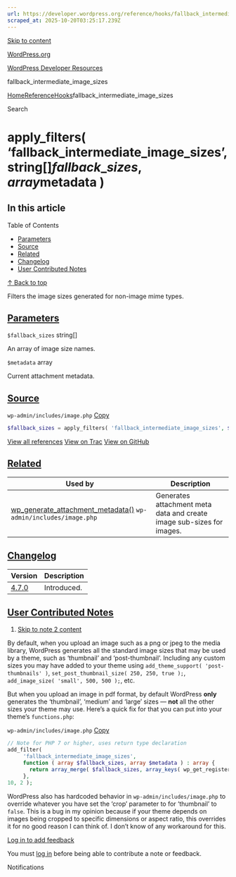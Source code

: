 ```yaml
---
url: https://developer.wordpress.org/reference/hooks/fallback_intermediate_image_sizes
scraped_at: 2025-10-20T03:25:17.239Z
---
```


[Skip to content](https://developer.wordpress.org/reference/hooks/fallback_intermediate_image_sizes/#wp--skip-link--target)

[WordPress.org](https://wordpress.org/)

[WordPress Developer Resources](https://developer.wordpress.org/)

fallback\_intermediate\_image\_sizes


[Home](https://developer.wordpress.org/)[Reference](https://developer.wordpress.org/reference/)[Hooks](https://developer.wordpress.org/reference/hooks/)fallback\_intermediate\_image\_sizes

Search

# apply\_filters( ‘fallback\_intermediate\_image\_sizes’, string\[\]$fallback\_sizes, array$metadata )

## In this article

Table of Contents

- [Parameters](https://developer.wordpress.org/reference/hooks/fallback_intermediate_image_sizes/#parameters)
- [Source](https://developer.wordpress.org/reference/hooks/fallback_intermediate_image_sizes/#source)
- [Related](https://developer.wordpress.org/reference/hooks/fallback_intermediate_image_sizes/#related)
- [Changelog](https://developer.wordpress.org/reference/hooks/fallback_intermediate_image_sizes/#changelog)
- [User Contributed Notes](https://developer.wordpress.org/reference/hooks/fallback_intermediate_image_sizes/#user-contributed-notes)

[↑ Back to top](https://developer.wordpress.org/reference/hooks/fallback_intermediate_image_sizes/#wp--skip-link--target)

Filters the image sizes generated for non-image mime types.

## [Parameters](https://developer.wordpress.org/reference/hooks/fallback_intermediate_image_sizes/\#parameters)

`$fallback_sizes` string\[\]

An array of image size names.

`$metadata` array

Current attachment metadata.

## [Source](https://developer.wordpress.org/reference/hooks/fallback_intermediate_image_sizes/\#source)

`wp-admin/includes/image.php`
[Copy](https://developer.wordpress.org/reference/hooks/fallback_intermediate_image_sizes/#)

```php
$fallback_sizes = apply_filters( 'fallback_intermediate_image_sizes', $fallback_sizes, $metadata );

```

[View all references](https://developer.wordpress.org/reference/files/wp-admin/includes/image.php/) [View on Trac](https://core.trac.wordpress.org/browser/tags/6.8.3/src/wp-admin/includes/image.php#L686) [View on GitHub](https://github.com/WordPress/wordpress-develop/blob/6.8.3/src/wp-admin/includes/image.php#L686-L686)

## [Related](https://developer.wordpress.org/reference/hooks/fallback_intermediate_image_sizes/\#related)

| Used by | Description |
| --- | --- |
| [wp\_generate\_attachment\_metadata()](https://developer.wordpress.org/reference/functions/wp_generate_attachment_metadata/) `wp-admin/includes/image.php` | Generates attachment meta data and create image sub-sizes for images. |

## [Changelog](https://developer.wordpress.org/reference/hooks/fallback_intermediate_image_sizes/\#changelog)

| Version | Description |
| --- | --- |
| [4.7.0](https://developer.wordpress.org/reference/since/4.7.0/) | Introduced. |

## [User Contributed Notes](https://developer.wordpress.org/reference/hooks/fallback_intermediate_image_sizes/\#user-contributed-notes)

1. [Skip to note 2 content](https://developer.wordpress.org/reference/hooks/fallback_intermediate_image_sizes/#comment-content-4651)



By default, when you upload an image such as a png or jpeg to the media library, WordPress generates all the standard image sizes that may be used by a theme, such as ‘thumbnail’ and ‘post-thumbnail’. Including any custom sizes you may have added to your theme using `add_theme_support( 'post-thumbnails' )`, `set_post_thumbnail_size( 250, 250, true );`, `add_image_size( 'small', 500, 500 );`, etc.



But when you upload an image in pdf format, by default WordPress **only** generates the ‘thumbnail’, ‘medium’ and ‘large’ sizes — **not** all the other sizes your theme may use. Here’s a quick fix for that you can put into your theme’s `functions.php`:





`wp-admin/includes/image.php`
[Copy](https://developer.wordpress.org/reference/hooks/fallback_intermediate_image_sizes/#)




```php
// Note for PHP 7 or higher, uses return type declaration
add_filter(
     'fallback_intermediate_image_sizes',
     function ( array $fallback_sizes, array $metadata ) : array {
       return array_merge( $fallback_sizes, array_keys( wp_get_registered_image_subsizes() ) );
     },
10, 2 );
```





WordPress also has hardcoded behavior in `wp-admin/includes/image.php` to override whatever you have set the ‘crop’ parameter to for ‘thumbnail’ to `false`. This is a bug in my opinion because if your theme depends on images being cropped to specific dimensions or aspect ratio, this overrides it for no good reason I can think of. I don’t know of any workaround for this.





[Log in to add feedback](https://login.wordpress.org/?redirect_to=https%3A%2F%2Fdeveloper.wordpress.org%2Freference%2Fhooks%2Ffallback_intermediate_image_sizes%2F%3Freplytocom%3D4651%23feedback-editor-4651)


You must [log in](https://login.wordpress.org/?redirect_to=https%3A%2F%2Fdeveloper.wordpress.org%2Freference%2Fhooks%2Ffallback_intermediate_image_sizes%2F) before being able to contribute a note or feedback.

Notifications